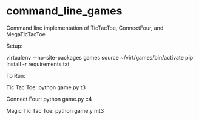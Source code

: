 command_line_games
==================

Command line implementation of TicTacToe, ConnectFour, and MegaTicTacToe

Setup:

virtualenv --no-site-packages games
source ~/virt/games/bin/activate
pip install -r requirements.txt


To Run:

Tic Tac Toe:
    python game.py t3

Connect Four:
    python game.py c4

Magic Tic Tac Toe:
    python game.y mt3

